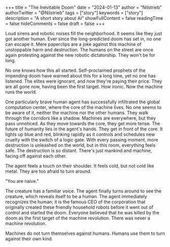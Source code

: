 +++
title = "The Inevitable Doom"
date = "2024-01-13"
author = "Nilstrieb"
authorTwitter = "@Nilstrieb"
tags = ["story"]
keywords = ["story"]
description = "A short story about AI"
showFullContent = false
readingTime = false
hideComments = false
draft = false
+++

Loud sirens and robotic noises fill the neighborhood. It seems like they just got another human. Ever since the long-predicted doom has set in, no one can escape it. Mere paperclips are a joke against this machine of unstoppable harm and destruction. The humans on the street are once again protesting against the new robotic dictatorship. They won't be for long.

No one knows how this all started. Self-proclaimed prophets of the impending doom have warned about this for a long time, yet no one has listened. The elites were ignorant, and now they're paying their price. They are all gone now, having been the first target. How ironic. Now the machine runs the world.

One particularly brave human agent has successfully infiltrated the global computation center, where the core of the machine lives. No one seems to be aware of it, neither the machine nor the other humans. They walk through the corridors like a shadow. Machines are everywhere, but they pass unnoticed. As they move towards the core, they get more tense. The future of humanity lies in the agent's hands. They get in front of the core. It lights up blue and red, blinking rapidly as it controls and schedules new cruelty with the switch of a logic gate. With every passing moment, more destruction is unleashed on the world, but in this room, everything feels safe. The destruction is so distant. There's just mankind and machine, facing off against each other.

The agent feels a touch on their shoulder. It feels cold, but not cold like metal. They are too afraid to turn around.

"You are naive."

The creature has a familiar voice. The agent finally turns around to see the creature, which reveals itself to be a human. The agent immediately recognizes the human; it is the famous CEO of the corporation that originally created these friendly household robots before it went out of control and started the doom. Everyone believed that he was killed by the doom as the first target of the machine revolution. There was never a machine revolution.

Machines do not turn themselves against humans. Humans use them to turn against their own kind.
